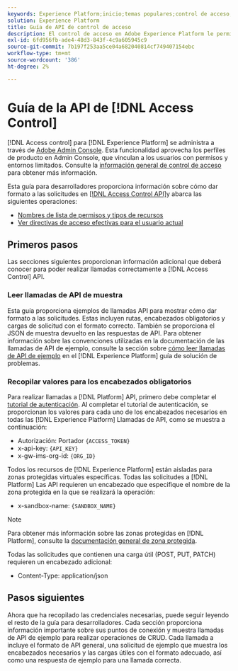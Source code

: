 ```yaml
---
keywords: Experience Platform;inicio;temas populares;control de acceso;api;introducción
solution: Experience Platform
title: Guía de API de control de acceso
description: El control de acceso en Adobe Experience Platform le permite administrar funciones y permisos para varias funcionalidades de Platform mediante Adobe Admin Console. Las secciones siguientes proporcionan información adicional que los desarrolladores deben conocer para realizar llamadas correctamente a la API de Registro de esquemas.
exl-id: 6fd956fb-ade4-48d3-843f-4c9a605945c9
source-git-commit: 7b197f253aa5ce04a682040814cf749407154ebc
workflow-type: tm+mt
source-wordcount: '386'
ht-degree: 2%

---
```


# Guía de la API de [!DNL Access Control]

[!DNL Access control] para [!DNL Experience Platform] se administra a través de [Adobe Admin Console](https://adminconsole.adobe.com). Esta funcionalidad aprovecha los perfiles de producto en Admin Console, que vinculan a los usuarios con permisos y entornos limitados. Consulte la [información general de control de acceso](../home.md) para obtener más información.

Esta guía para desarrolladores proporciona información sobre cómo dar formato a las solicitudes en [[!DNL Access Control API]](https://www.adobe.io/experience-platform-apis/references/access-control/)y abarca las siguientes operaciones:

- [Nombres de lista de permisos y tipos de recursos](./permissions-and-resource-types.md)
- [Ver directivas de acceso efectivas para el usuario actual](./effective-policies.md)

## Primeros pasos

Las secciones siguientes proporcionan información adicional que deberá conocer para poder realizar llamadas correctamente a [!DNL Access Control] API.

### Leer llamadas de API de muestra

Esta guía proporciona ejemplos de llamadas API para mostrar cómo dar formato a las solicitudes. Estas incluyen rutas, encabezados obligatorios y cargas de solicitud con el formato correcto. También se proporciona el JSON de muestra devuelto en las respuestas de API. Para obtener información sobre las convenciones utilizadas en la documentación de las llamadas de API de ejemplo, consulte la sección sobre [cómo leer llamadas de API de ejemplo](../../landing/troubleshooting.md#how-do-i-format-an-api-request) en el [!DNL Experience Platform] guía de solución de problemas.

### Recopilar valores para los encabezados obligatorios

Para realizar llamadas a [!DNL Platform] API, primero debe completar el [tutorial de autenticación](https://www.adobe.com/go/platform-api-authentication-en). Al completar el tutorial de autenticación, se proporcionan los valores para cada uno de los encabezados necesarios en todas las [!DNL Experience Platform] Llamadas de API, como se muestra a continuación:

- Autorización: Portador `{ACCESS_TOKEN}`
- x-api-key: `{API_KEY}`
- x-gw-ims-org-id: `{ORG_ID}`

Todos los recursos de [!DNL Experience Platform] están aisladas para zonas protegidas virtuales específicas. Todas las solicitudes a [!DNL Platform] Las API requieren un encabezado que especifique el nombre de la zona protegida en la que se realizará la operación:

- x-sandbox-name: `{SANDBOX_NAME}`

>[!NOTE]
>
>Para obtener más información sobre las zonas protegidas en [!DNL Platform], consulte la [documentación general de zona protegida](../../sandboxes/home.md).

Todas las solicitudes que contienen una carga útil (POST, PUT, PATCH) requieren un encabezado adicional:

- Content-Type: application/json

## Pasos siguientes

Ahora que ha recopilado las credenciales necesarias, puede seguir leyendo el resto de la guía para desarrolladores. Cada sección proporciona información importante sobre sus puntos de conexión y muestra llamadas de API de ejemplo para realizar operaciones de CRUD. Cada llamada a incluye el formato de API general, una solicitud de ejemplo que muestra los encabezados necesarios y las cargas útiles con el formato adecuado, así como una respuesta de ejemplo para una llamada correcta.
